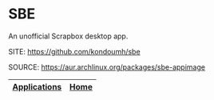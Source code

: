 # SBE

 An unofficial Scrapbox desktop app.

 SITE: https://github.com/kondoumh/sbe

 SOURCE: https://aur.archlinux.org/packages/sbe-appimage

 | [Applications](https://portable-linux-apps.github.io/apps.html) | [Home](https://portable-linux-apps.github.io)
 | --- | --- |
